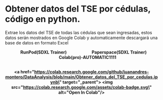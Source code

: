 # Obtener datos del TSE por cédulas, código en python.
Extrae los datos del TSE de todas las cédulas que sean ingresadas, estos datos serán mostrados en Google Colab y automaticamente descargará una base de datos en formato Excel
 
<center><b>&nbsp;&nbsp;&nbsp;
RunPod(SDXL Trainer) &nbsp;&nbsp;&nbsp;&nbsp;&nbsp;&nbsp;&nbsp;&nbsp;&nbsp;&nbsp;&nbsp;&nbsp;&nbsp;&nbsp;&nbsp;&nbsp;&nbsp;&nbsp;&nbsp;&nbsp;&nbsp;&nbsp;&nbsp;&nbsp;Paperspace(SDXL Trainer)  &nbsp;&nbsp;&nbsp;&nbsp;&nbsp;&nbsp;&nbsp;&nbsp;&nbsp;&nbsp;&nbsp;&nbsp;Colab(pro)-AUTOMATIC1111

 
<br><a href="https://colab.research.google.com/github/juanandres-montero/DataAnalysis/blob/main/Obtener_datos_del_TSE_por_cedulas.ipynb\" target=\"_parent\">
<img src=\"https://colab.research.google.com/assets/colab-badge.svg\" alt=\"Open In Colab\"/>
</a>

